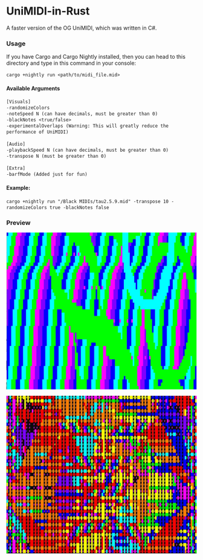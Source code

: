 # UniMIDI-in-Rust
A faster version of the OG UniMIDI, which was written in C#.

### Usage

If you have Cargo and Cargo Nightly installed, then you can head to this directory and type in this command in your console:
```
cargo +nightly run <path/to/midi_file.mid>
```
#### Available Arguments
```
[Visuals]
-randomizeColors
-noteSpeed N (can have decimals, must be greater than 0)
-blackNotes <true/false>
-experimentalOverlaps (Warning: This will greatly reduce the performance of UniMIDI)

[Audio]
-playbackSpeed N (can have decimals, must be greater than 0)
-transpose N (must be greater than 0)

[Extra]
-barfMode (Added just for fun)
```
#### Example:
```
cargo +nightly run "/Black MIDIs/tau2.5.9.mid" -transpose 10 -randomizeColors true -blackNotes false
```
### Preview
![preview1](/preview_1.jpg)

![preview2](/preview_2.jpg)
